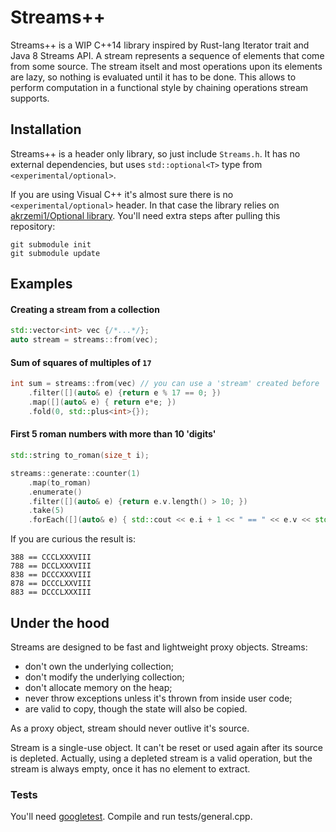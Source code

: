 # Streams++ #

Streams++ is a WIP C++14 library inspired by Rust-lang Iterator trait and Java 8 Streams API.
A stream represents a sequence of elements that come from some source. The stream itselt 
and most operations upon its elements are lazy, so nothing is evaluated until it has to be done. 
This allows to perform computation in a functional style by chaining operations stream supports.

## Installation ##
Streams++ is a header only library, so just include `Streams.h`. It has no external dependencies, but 
uses `std::optional<T>` type from  `<experimental/optional>`.

If you are using Visual C++ it's almost sure there is no `<experimental/optional>` header. In that 
case the library relies on [akrzemi1/Optional library](https://github.com/akrzemi1/Optional). You'll
need extra steps after pulling this repository:
```
git submodule init
git submodule update
```

## Examples ##
#### Creating a stream from a collection ####
```c++
std::vector<int> vec {/*...*/};
auto stream = streams::from(vec);
```
#### Sum of squares of multiples of `17` ####
```c++
int sum = streams::from(vec) // you can use a 'stream' created before
    .filter([](auto& e) {return e % 17 == 0; })
    .map([](auto& e) { return e*e; })
    .fold(0, std::plus<int>{});
```
#### First 5 roman numbers with more than 10 'digits' ####
```c++
std::string to_roman(size_t i);

streams::generate::counter(1)
    .map(to_roman)
    .enumerate()
    .filter([](auto& e) {return e.v.length() > 10; })
    .take(5)
    .forEach([](auto& e) { std::cout << e.i + 1 << " == " << e.v << std::endl; });
```
If you are curious the result is:
```
388 == CCCLXXXVIII
788 == DCCLXXXVIII
838 == DCCCXXXVIII
878 == DCCCLXXVIII
883 == DCCCLXXXIII
```

## Under the hood ##
Streams are designed to be fast and lightweight proxy objects. Streams:
- don't own the underlying collection; 
- don't modify the underlying collection; 
- don't allocate memory on the heap;
- never throw exceptions unless it's thrown from inside user code;
- are valid to copy, though the state will also be copied.

As a proxy object, stream should never outlive it's source. 

Stream is a single-use object. It can't be reset or used again after its source is depleted.
Actually, using a depleted stream is a valid operation, but the stream is always empty, once it has
no element to extract.

### Tests ###
You'll need [googletest](https://github.com/google/googletest/blob/master/googletest/).
Compile and run tests/general.cpp.
